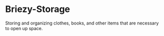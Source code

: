 # Briezy-Storage
Storing and organizing clothes, books, and other items that are necessary to open up space.
